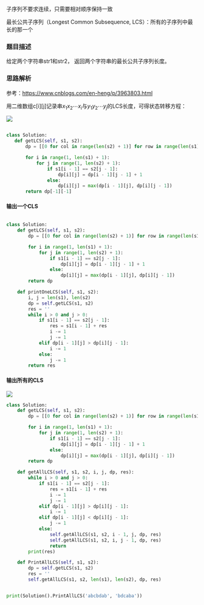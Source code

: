 子序列不要求连续，只需要相对顺序保持一致

最长公共子序列（Longest Common Subsequence, LCS）：所有的子序列中最长的那一个

### 题目描述

给定两个字符串str1和str2， 返回两个字符串的最长公共子序列长度。

### 思路解析

参考：https://www.cnblogs.com/en-heng/p/3963803.html

用二维数组c[i][j]记录串$x_1x_2 \cdots x_i$与$y_1y_2\cdots y_j$的LCS长度，可得状态转移方程：

![](https://github.com/1273545169/Course_notes/blob/master/%E5%9B%BE%E7%89%87/%E6%9C%80%E9%95%BF%E5%AD%90%E5%BA%8F%E5%88%97.PNG)

 
 ```python
 
 class Solution:
    def getLCS(self, s1, s2):
        dp = [[0 for col in range(len(s2) + 1)] for row in range(len(s1) + 1)]

        for i in range(1, len(s1) + 1):
            for j in range(1, len(s2) + 1):
                if s1[i - 1] == s2[j - 1]:
                    dp[i][j] = dp[i - 1][j - 1] + 1
                else:
                    dp[i][j] = max(dp[i - 1][j], dp[i][j - 1])
        return dp[-1][-1]

 
 ```

#### 输出一个CLS

```python

class Solution:
    def getLCS(self, s1, s2):
        dp = [[0 for col in range(len(s2) + 1)] for row in range(len(s1) + 1)]

        for i in range(1, len(s1) + 1):
            for j in range(1, len(s2) + 1):
                if s1[i - 1] == s2[j - 1]:
                    dp[i][j] = dp[i - 1][j - 1] + 1
                else:
                    dp[i][j] = max(dp[i - 1][j], dp[i][j - 1])
        return dp

    def printOneLCS(self, s1, s2):
        i, j = len(s1), len(s2)
        dp = self.getLCS(s1, s2)
        res = ''
        while i > 0 and j > 0:
            if s1[i - 1] == s2[j - 1]:
                res = s1[i - 1] + res
                i -= 1
                j -= 1
            elif dp[i - 1][j] > dp[i][j - 1]:
                i -= 1
            else:
                j -= 1
        return res


```

#### 输出所有的CLS

![](https://github.com/1273545169/Course_notes/blob/master/%E5%9B%BE%E7%89%87/%E8%BE%93%E5%87%BA%E6%89%80%E6%9C%89%E7%9A%84%E6%9C%80%E9%95%BF%E5%85%AC%E5%85%B1%E5%AD%90%E5%BA%8F%E5%88%97.PNG)

```python
class Solution:
    def getLCS(self, s1, s2):
        dp = [[0 for col in range(len(s2) + 1)] for row in range(len(s1) + 1)]

        for i in range(1, len(s1) + 1):
            for j in range(1, len(s2) + 1):
                if s1[i - 1] == s2[j - 1]:
                    dp[i][j] = dp[i - 1][j - 1] + 1
                else:
                    dp[i][j] = max(dp[i - 1][j], dp[i][j - 1])
        return dp

    def getAllLCS(self, s1, s2, i, j, dp, res):
        while i > 0 and j > 0:
            if s1[i - 1] == s2[j - 1]:
                res = s1[i - 1] + res
                i -= 1
                j -= 1
            elif dp[i - 1][j] > dp[i][j - 1]:
                i -= 1
            elif dp[i - 1][j] < dp[i][j - 1]:
                j -= 1
            else:
                self.getAllLCS(s1, s2, i - 1, j, dp, res)
                self.getAllLCS(s1, s2, i, j - 1, dp, res)
                return
        print(res)

    def PrintAllLCS(self, s1, s2):
        dp = self.getLCS(s1, s2)
        res = ''
        self.getAllLCS(s1, s2, len(s1), len(s2), dp, res)


print(Solution().PrintAllLCS('abcbdab', 'bdcaba'))



```
